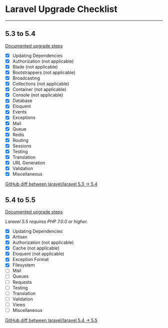 # Laravel Upgrade Checklist

---

## 5.3 to 5.4

[Documented upgrade steps](https://laravel.com/docs/5.4/upgrade)

* [x] Updating Dependencies
* [x] Authorization (not applicable)
* [x] Blade (not applicable)
* [x] Bootstrappers (not applicable)
* [x] Broadcasting
* [x] Collections (not applicable)
* [x] Container (not applicable)
* [x] Console (not applicable)
* [x] Database
* [x] Eloquent
* [x] Events
* [x] Exceptions
* [x] Mail
* [x] Queue
* [x] Redis
* [x] Routing
* [x] Sessions
* [x] Testing
* [x] Translation
* [x] URL Generation
* [x] Validation
* [x] Miscellaneous

[GitHub diff between laravel/laravel 5.3 -> 5.4](https://github.com/laravel/laravel/compare/5.3...5.4)

## 5.4 to 5.5

[Documented upgrade steps](https://laravel.com/docs/5.5/upgrade)

_Laravel 5.5 requires PHP 7.0.0 or higher._

* [x] Updating Dependencies
* [x] Artisan
* [x] Authorization (not applicable)
* [x] Cache (not applicable)
* [x] Eloquent (not applicable)
* [x] Exception Format
* [x] Filesystem
* [ ] Mail
* [ ] Queues
* [ ] Requests
* [ ] Testing
* [ ] Translation
* [ ] Validation
* [ ] Views
* [ ] Miscellaneous

[GitHub diff between laravel/laravel 5.4 -> 5.5](https://github.com/laravel/laravel/compare/5.4...5.5)
